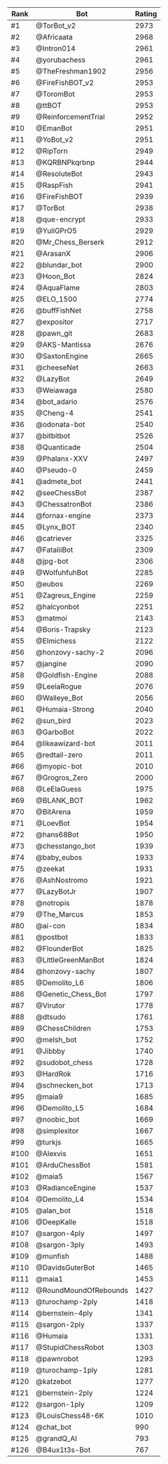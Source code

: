 Rank|Bot|Rating
---|---|---
#1|@TorBot_v2|2973
#2|@Africaata|2968
#3|@Intron014|2961
#4|@yorubachess|2961
#5|@TheFreshman1902|2956
#6|@FireFishBOT_v2|2953
#7|@ToromBot|2953
#8|@ttBOT|2953
#9|@ReinforcementTrial|2952
#10|@EmanBot|2951
#11|@YoBot_v2|2951
#12|@RipTorn|2949
#13|@KQRBNPkqrbnp|2944
#14|@ResoluteBot|2943
#15|@RaspFish|2941
#16|@FireFishBOT|2939
#17|@TorBot|2938
#18|@que-encrypt|2933
#19|@YuliGPrO5|2929
#20|@Mr_Chess_Berserk|2912
#21|@ArasanX|2906
#22|@blundar_bot|2900
#23|@Hoon_Bot|2824
#24|@AquaFlame|2803
#25|@ELO_1500|2774
#26|@buffFishNet|2758
#27|@expositor|2717
#28|@pawn_git|2683
#29|@AKS-Mantissa|2676
#30|@SaxtonEngine|2665
#31|@cheeseNet|2663
#32|@LazyBot|2649
#33|@Weiawaga|2580
#34|@bot_adario|2576
#35|@Cheng-4|2541
#36|@odonata-bot|2540
#37|@bitbitbot|2526
#38|@Quanticade|2504
#39|@Phalanx-XXV|2497
#40|@Pseudo-0|2459
#41|@admete_bot|2441
#42|@seeChessBot|2387
#43|@ChessatronBot|2386
#44|@fornax-engine|2373
#45|@Lynx_BOT|2340
#46|@catriever|2325
#47|@FataliiBot|2309
#48|@jpg-bot|2306
#49|@WolfuhfuhBot|2285
#50|@eubos|2269
#51|@Zagreus_Engine|2259
#52|@halcyonbot|2251
#53|@matmoi|2143
#54|@Boris-Trapsky|2123
#55|@Elmichess|2122
#56|@honzovy-sachy-2|2096
#57|@jangine|2090
#58|@Goldfish-Engine|2088
#59|@LeelaRogue|2076
#60|@Walleye_Bot|2056
#61|@Humaia-Strong|2040
#62|@sun_bird|2023
#63|@GarboBot|2022
#64|@likeawizard-bot|2011
#65|@redtail-zero|2011
#66|@myopic-bot|2010
#67|@Grogros_Zero|2000
#68|@LeElaGuess|1975
#69|@BLANK_BOT|1962
#70|@BitArena|1959
#71|@LoevBot|1954
#72|@hans68Bot|1950
#73|@chesstango_bot|1939
#74|@baby_eubos|1933
#75|@zeekat|1931
#76|@AshNostromo|1921
#77|@LazyBotJr|1907
#78|@notropis|1878
#79|@The_Marcus|1853
#80|@ai-con|1834
#81|@postbot|1833
#82|@FlounderBot|1825
#83|@LittleGreenManBot|1824
#84|@honzovy-sachy|1807
#85|@Demolito_L6|1806
#86|@Genetic_Chess_Bot|1797
#87|@Virutor|1778
#88|@dtsudo|1761
#89|@ChessChildren|1753
#90|@melsh_bot|1752
#91|@Jibbby|1740
#92|@sudobot_chess|1728
#93|@HardRok|1716
#94|@schnecken_bot|1713
#95|@maia9|1685
#96|@Demolito_L5|1684
#97|@noobic_bot|1669
#98|@simplexitor|1667
#99|@turkjs|1665
#100|@Alexvis|1651
#101|@ArduChessBot|1581
#102|@maia5|1567
#103|@RadianceEngine|1537
#104|@Demolito_L4|1534
#105|@alan_bot|1518
#106|@DeepKalle|1518
#107|@sargon-4ply|1497
#108|@sargon-3ply|1493
#109|@munfish|1488
#110|@DavidsGuterBot|1465
#111|@maia1|1453
#112|@RoundMoundOfRebounds|1427
#113|@turochamp-2ply|1418
#114|@bernstein-4ply|1341
#115|@sargon-2ply|1337
#116|@Humaia|1331
#117|@StupidChessRobot|1303
#118|@pawnrobot|1293
#119|@turochamp-1ply|1281
#120|@katzebot|1277
#121|@bernstein-2ply|1224
#122|@sargon-1ply|1209
#123|@LouisChess48-6K|1010
#124|@chat_bot|990
#125|@grandQ_AI|793
#126|@B4ux1t3s-Bot|767
